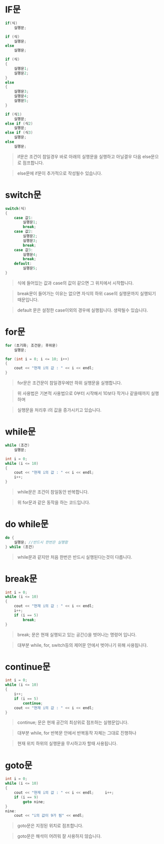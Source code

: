 # IF문

```C
if(식)
    실행문;
```

```C
if (식)
    실행문;
else
    실행문;
```

```C
if (식)
{
    실행문1;
    실행문2;
}
else
{
    실행문3;
    실행문4;
    실행문5;
}
```

```C
if (식1)
    실행문; 
else if (식2)
    실행문;
else if (식3)
    실행문;
else
    실행문;
```
> if문은  조건이 참일경우 바로 아래의 실행문을 실행하고 아닐결우 다음 else문으로 점프합니다.

> else문에 if문이 추가적으로 작성될수 있습니다.

# switch문

```C
switch(식)
{
    case 값1:
        실행문1;
        break;
    case 값2:         
        실행문2;         
        실행문3;         
        break;    
    case 값3:         
        실행문4;         
        break;     
    default:         
        실행문5; 
}
```

> 식에 들어있는 값과 case의 값이 같으면 그 위치에서 시작합니다.

> break문이 들어가는 이유는 없으면 자식의 하위 case의 실행문까지 실행되기 때문입니다.

> default 문은 설정한 case이외의 경우에 실행됩니다. 생략될수 있습니다.

# for문

```C
for (초기화; 조건문; 후위문)
    실행문;
```
```C
for (int i = 0; i <= 10; i++)
{     
    cout << "현재 i의 값 : " << i << endl; 
}
```

>for문은 조건문이 참일경우에만 하위 실행문을 실행합니다.

>위 사용법은 기본적 사용법으로 0부터 시작해서 10보다 작거나 같을때까지 실행하며

>실행문을 처리후 i의 값을 증가시키고 있습니다.

# while문

```C
while (조건)
    실행문;
```
```C
int i = 0; 
while (i <= 10) 
{     
    cout << "현재 i의 값 : " << i << endl;        
    i++; 
}
```
> while문은 조건이 참일동안 반복합니다.

> 위 for문과 같은 동작을 하는 코드입니다.

# do while문

```C
do {     
    실행문; //반드시 한번은 실행함 
} while (조건)
```
>while문과 같지만 처음 한번은 반드시 실행된다는것이 다릅니다.

# break문

```C
int i = 0; 
while (i <= 10) 
{     
    cout << "현재 i의 값 : " << i << endl;     
    i++;     
    if (i == 5)         
        break; 
}
```

> break; 문은 현재 실행되고 있는 공간{}을 벗어나는 명령어 입니다.

> 대부분 while, for, switch등의 제어문 안에서 벗어나기 위해 사용됩니다.

# continue문

```C
int i = 0; 
while (i <= 10) 
{ 
    i++; 
    if (i == 5) 
        continue;     
    cout << "현재 i의 값 : " << i << endl; 
}
```
> continue; 문은 현재 공간의 최상위로 점프하는 실행문입니다.

> 대부분 while, for 반복문 안에서 반복동작 자체는 그대로 진행하나

> 현재 위치 하위의 실행문을 무시하고자 할때 사용됩니다.

# goto문

```C
int i = 0; 
while (i <= 10) 
{     
    cout << "현재 i의 값 : " << i << endl;     i++;     
    if (i == 9)         
        goto nine; 
} 
nine:     
    cout << "i의 값이 9가 됨" << endl;
```

>goto문은 지정된 위치로 점프합니다. 

>goto문은 해석이 어려워 잘 사용하지 않습니다.